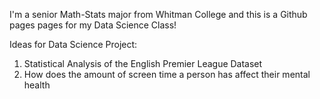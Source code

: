 I'm a senior Math-Stats major from Whitman College and this is a Github pages pages for my Data Science Class!

Ideas for Data Science Project:

1. Statistical Analysis of the English Premier League Dataset
2. How does the amount of screen time a person has affect their mental health


